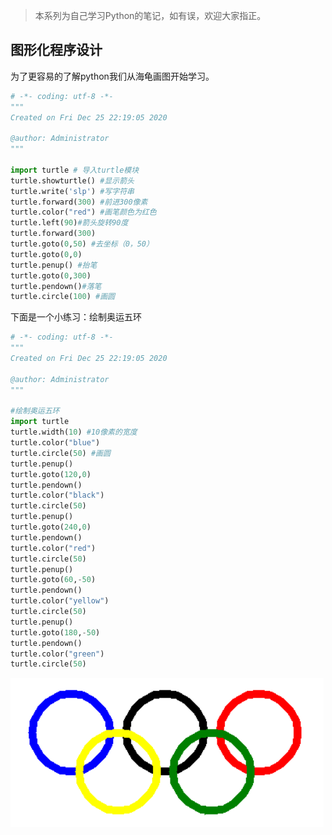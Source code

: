 > 本系列为自己学习Python的笔记，如有误，欢迎大家指正。

## 图形化程序设计

为了更容易的了解python我们从海龟画图开始学习。

```python
# -*- coding: utf-8 -*-
"""
Created on Fri Dec 25 22:19:05 2020

@author: Administrator
"""

import turtle # 导入turtle模块
turtle.showturtle() #显示箭头
turtle.write('slp') #写字符串
turtle.forward(300) #前进300像素
turtle.color("red") #画笔颜色为红色
turtle.left(90)#箭头旋转90度
turtle.forward(300)
turtle.goto(0,50) #去坐标（0，50）
turtle.goto(0,0)
turtle.penup() #抬笔 
turtle.goto(0,300)
turtle.pendown()#落笔
turtle.circle(100) #画圆
```

下面是一个小练习：绘制奥运五环

```python
# -*- coding: utf-8 -*-
"""
Created on Fri Dec 25 22:19:05 2020

@author: Administrator
"""

#绘制奥运五环
import turtle
turtle.width(10) #10像素的宽度
turtle.color("blue")
turtle.circle(50) #画圆
turtle.penup()
turtle.goto(120,0)
turtle.pendown()
turtle.color("black")
turtle.circle(50)
turtle.penup()
turtle.goto(240,0)
turtle.pendown()
turtle.color("red")
turtle.circle(50)
turtle.penup()
turtle.goto(60,-50)
turtle.pendown()
turtle.color("yellow")
turtle.circle(50)
turtle.penup()
turtle.goto(180,-50)
turtle.pendown()
turtle.color("green")
turtle.circle(50)
```



![image-20201225223713882](..\images\image-20201225223713882.png)